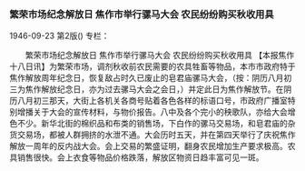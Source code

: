 ### 繁荣市场纪念解放日  焦作市举行骡马大会  农民纷纷购买秋收用具

1946-09-23
第2版()
专栏：

　　繁荣市场纪念解放日
    焦作市举行骡马大会
    农民纷纷购买秋收用具
    【本报焦作十八日讯】为繁荣市场，调剂秋收前农民需要的农具牲畜等物品，本市市政府特于焦作解放周年纪念日，恢复敌占时久已废止的皂君庙骡马大会，（按：阴历八月初三为焦作解放纪念日，亦为过去骡马大会之会日，）并定此日为焦作解放节。在阴历八月初三那天，大街上各机关各商号贴着各色各样的标语口号，市政府广播室特别增播关于大会的宣传材料，与物价报告。八中及各个完小的秧歌队，亦给大会增色不少。新华北街的棉织品和布类的销售场，下白作的骡马交易场，和皂君庙的杂货交易场，都被人群拥挤的水泄不通。大会历时五天，并在第四天举行了庆祝焦作解放一周年的反内战大会。会上交易的繁盛证明，翻身农民增加生产要求极高。农具销售很快。会上衣食等物品价格跌落，解放区物资日趋丰富可见一斑。

